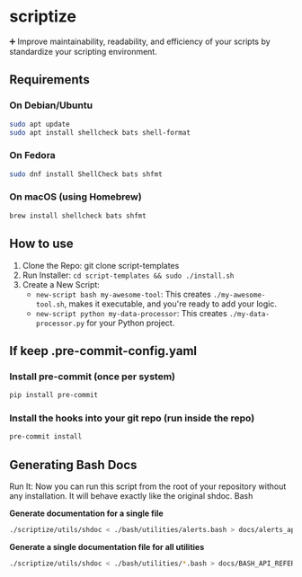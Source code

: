 # scriptize

➕ Improve maintainability, readability, and efficiency of your scripts by standardize your scripting environment.

## Requirements

### On Debian/Ubuntu

```bash
sudo apt update
sudo apt install shellcheck bats shell-format
```

### On Fedora

```bash
sudo dnf install ShellCheck bats shfmt
```

### On macOS (using Homebrew)

```bash
brew install shellcheck bats shfmt
```

## How to use

1. Clone the Repo: git clone <your-repo-url> script-templates
2. Run Installer: `cd script-templates && sudo ./install.sh`
3. Create a New Script:
   - `new-script bash my-awesome-tool`: This creates `./my-awesome-tool.sh`, makes it executable, and you're ready to add your logic.
   - `new-script python my-data-processor`: This creates `./my-data-processor.py` for your Python project.

## If keep .pre-commit-config.yaml

### Install pre-commit (once per system)

```bash
pip install pre-commit
```

### Install the hooks into your git repo (run inside the repo)

```bash
pre-commit install
```

## Generating Bash Docs

Run It: Now you can run this script from the root of your repository without any installation. It will behave exactly like the original shdoc.
Bash

**Generate documentation for a single file**

```bash
./scriptize/utils/shdoc < ./bash/utilities/alerts.bash > docs/alerts_api.md
```

**Generate a single documentation file for all utilities**

```bash
./scriptize/utils/shdoc < ./bash/utilities/*.bash > docs/BASH_API_REFERENCE.md
```
